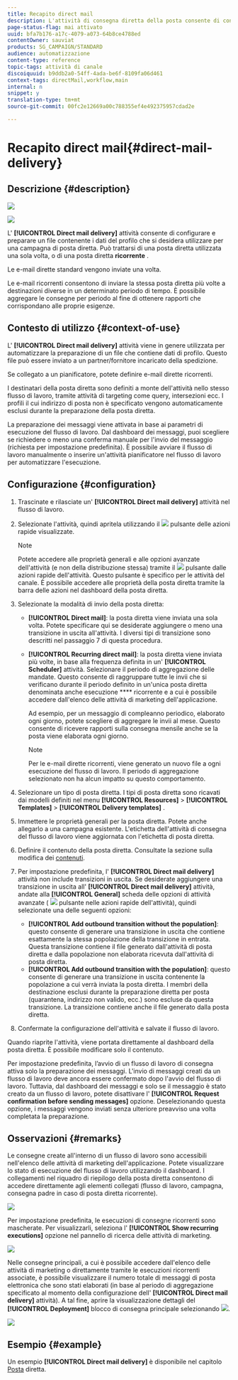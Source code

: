 ```yaml
---
title: Recapito direct mail
description: L'attività di consegna diretta della posta consente di configurare l'invio di una singola e-mail di invio diretto o periodico in un flusso di lavoro.
page-status-flag: mai attivato
uuid: bfa7b176-a17c-4079-a073-64b8ce4788ed
contentOwner: sauviat
products: SG_CAMPAIGN/STANDARD
audience: automatizzazione
content-type: reference
topic-tags: attività di canale
discoiquuid: b9ddb2a0-54ff-4ada-be6f-8109fa06d461
context-tags: directMail,workflow,main
internal: n
snippet: y
translation-type: tm+mt
source-git-commit: 00fc2e12669a00c788355ef4e492375957cdad2e

---
```



# Recapito direct mail{#direct-mail-delivery}

## Descrizione {#description}

![](assets/paper.png)

![](assets/recurrentpaper.png)

L' **[!UICONTROL Direct mail delivery]** attività consente di configurare e preparare un file contenente i dati del profilo che si desidera utilizzare per una campagna di posta diretta. Può trattarsi di una posta diretta utilizzata una sola volta, o di una posta diretta **ricorrente** .

Le e-mail dirette standard vengono inviate una volta.

Le e-mail ricorrenti consentono di inviare la stessa posta diretta più volte a destinazioni diverse in un determinato periodo di tempo. È possibile aggregare le consegne per periodo al fine di ottenere rapporti che corrispondano alle proprie esigenze.

## Contesto di utilizzo {#context-of-use}

L' **[!UICONTROL Direct mail delivery]** attività viene in genere utilizzata per automatizzare la preparazione di un file che contiene dati di profilo. Questo file può essere inviato a un partner/fornitore incaricato della spedizione.

Se collegato a un pianificatore, potete definire e-mail dirette ricorrenti.

I destinatari della posta diretta sono definiti a monte dell'attività nello stesso flusso di lavoro, tramite attività di targeting come query, intersezioni ecc. I profili il cui indirizzo di posta non è specificato vengono automaticamente esclusi durante la preparazione della posta diretta.

La preparazione dei messaggi viene attivata in base ai parametri di esecuzione del flusso di lavoro. Dal dashboard dei messaggi, puoi scegliere se richiedere o meno una conferma manuale per l'invio del messaggio (richiesta per impostazione predefinita). È possibile avviare il flusso di lavoro manualmente o inserire un'attività pianificatore nel flusso di lavoro per automatizzare l'esecuzione.

## Configurazione {#configuration}

1. Trascinate e rilasciate un' **[!UICONTROL Direct mail delivery]** attività nel flusso di lavoro.
1. Selezionate l'attività, quindi apritela utilizzando il ![](assets/edit_darkgrey-24px.png) pulsante delle azioni rapide visualizzate.

   >[!NOTE]
   >
   >Potete accedere alle proprietà generali e alle opzioni avanzate dell'attività (e non della distribuzione stessa) tramite il ![](assets/dlv_activity_params-24px.png) pulsante dalle azioni rapide dell'attività. Questo pulsante è specifico per le attività del canale. È possibile accedere alle proprietà della posta diretta tramite la barra delle azioni nel dashboard della posta diretta.

1. Selezionate la modalità di invio della posta diretta:

   * **[!UICONTROL Direct mail]**: la posta diretta viene inviata una sola volta. Potete specificare qui se desiderate aggiungere o meno una transizione in uscita all'attività. I diversi tipi di transizione sono descritti nel passaggio 7 di questa procedura.
   * **[!UICONTROL Recurring direct mail]**: la posta diretta viene inviata più volte, in base alla frequenza definita in un' **[!UICONTROL Scheduler]** attività. Selezionare il periodo di aggregazione delle mandate. Questo consente di raggruppare tutte le invii che si verificano durante il periodo definito in un'unica posta diretta denominata anche esecuzione **** ricorrente e a cui è possibile accedere dall'elenco delle attività di marketing dell'applicazione.

      Ad esempio, per un messaggio di compleanno periodico, elaborato ogni giorno, potete scegliere di aggregare le invii al mese. Questo consente di ricevere rapporti sulla consegna mensile anche se la posta viene elaborata ogni giorno.

      >[!NOTE]
      >
      >Per le e-mail dirette ricorrenti, viene generato un nuovo file a ogni esecuzione del flusso di lavoro. Il periodo di aggregazione selezionato non ha alcun impatto su questo comportamento.

1. Selezionare un tipo di posta diretta. I tipi di posta diretta sono ricavati dai modelli definiti nel menu **[!UICONTROL Resources]** &gt; **[!UICONTROL Templates]** &gt; **[!UICONTROL Delivery templates]** .
1. Immettere le proprietà generali per la posta diretta. Potete anche allegarlo a una campagna esistente. L'etichetta dell'attività di consegna del flusso di lavoro viene aggiornata con l'etichetta di posta diretta.
1. Definire il contenuto della posta diretta. Consultate la sezione sulla modifica dei [contenuti](../../designing/using/personalization.md).
1. Per impostazione predefinita, l' **[!UICONTROL Direct mail delivery]** attività non include transizioni in uscita. Se desiderate aggiungere una transizione in uscita all' **[!UICONTROL Direct mail delivery]** attività, andate alla **[!UICONTROL General]** scheda delle opzioni di attività avanzate ( ![](assets/dlv_activity_params-24px.png) pulsante nelle azioni rapide dell'attività), quindi selezionate una delle seguenti opzioni:

   * **[!UICONTROL Add outbound transition without the population]**: questo consente di generare una transizione in uscita che contiene esattamente la stessa popolazione della transizione in entrata. Questa transizione contiene il file generato dall'attività di posta diretta e dalla popolazione non elaborata ricevuta dall'attività di posta diretta.
   * **[!UICONTROL Add outbound transition with the population]**: questo consente di generare una transizione in uscita contenente la popolazione a cui verrà inviata la posta diretta. I membri della destinazione esclusi durante la preparazione diretta per posta (quarantena, indirizzo non valido, ecc.) sono escluse da questa transizione. La transizione contiene anche il file generato dalla posta diretta.

1. Confermate la configurazione dell'attività e salvate il flusso di lavoro.

Quando riaprite l'attività, viene portata direttamente al dashboard della posta diretta. È possibile modificare solo il contenuto.

Per impostazione predefinita, l’avvio di un flusso di lavoro di consegna attiva solo la preparazione dei messaggi. L'invio di messaggi creati da un flusso di lavoro deve ancora essere confermato dopo l'avvio del flusso di lavoro. Tuttavia, dal dashboard dei messaggi e solo se il messaggio è stato creato da un flusso di lavoro, potete disattivare l' **[!UICONTROL Request confirmation before sending messages]** opzione. Deselezionando questa opzione, i messaggi vengono inviati senza ulteriore preavviso una volta completata la preparazione.

## Osservazioni {#remarks}

Le consegne create all'interno di un flusso di lavoro sono accessibili nell'elenco delle attività di marketing dell'applicazione. Potete visualizzare lo stato di esecuzione del flusso di lavoro utilizzando il dashboard. I collegamenti nel riquadro di riepilogo della posta diretta consentono di accedere direttamente agli elementi collegati (flusso di lavoro, campagna, consegna padre in caso di posta diretta ricorrente).

![](assets/wkf_display_parent_elements_direct_mail.png)

Per impostazione predefinita, le esecuzioni di consegne ricorrenti sono mascherate. Per visualizzarli, seleziona l' **[!UICONTROL Show recurring executions]** opzione nel pannello di ricerca delle attività di marketing.

![](assets/wkf_display_recurrent_executions_direct_mail.png)

Nelle consegne principali, a cui è possibile accedere dall'elenco delle attività di marketing o direttamente tramite le esecuzioni ricorrenti associate, è possibile visualizzare il numero totale di messaggi di posta elettronica che sono stati elaborati (in base al periodo di aggregazione specificato al momento della configurazione dell' **[!UICONTROL Direct mail delivery]** attività). A tal fine, aprire la visualizzazione dettagli del **[!UICONTROL Deployment]** blocco di consegna principale selezionando ![](assets/wkf_dlv_detail_button.png).

![](assets/wkf_display_recurrent_executions_3_direct_mail.png)

## Esempio {#example}

Un esempio **[!UICONTROL Direct mail delivery]** è disponibile nel capitolo [Posta](../../channels/using/example-of-direct-mail-in-a-workflow.md) diretta.
